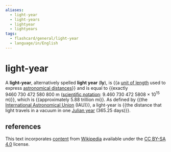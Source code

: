 ```yaml
---
aliases:
  - light-year
  - light-years
  - lightyear
  - lightyears
tags:
  - flashcard/general/light-year
  - language/in/English
---
```


# light-year

A __light-year__, alternatively spelled __light year__ (__ly__), is {{a [unit of length](unit%20of%20length.md) used to express [astronomical distances](distance%20measure.md)}} and is equal to {{exactly 9460&nbsp;730&nbsp;472&nbsp;580&nbsp;800 m ([scientific notation](scientific%20notation.md): 9.460&nbsp;730&nbsp;472&nbsp;5808 × 10<sup>15</sup> m)}}, which is {{approximately 5.88 trillion mi}}. As defined by {{the [International Astronomical Union](International%20Astronomical%20Union.md) (IAU)}}, a light-year is {{the distance that light travels in a vacuum in one [Julian year](Julian%20year%20(astronomy).md) (365.25 days)}}. <!--SR:!2024-06-30,4,270!2024-06-30,1,170!2024-06-30,4,270!2024-06-30,4,270!2024-06-30,4,270-->

## references

This text incorporates [content](https://en.wikipedia.org/wiki/light-year) from [Wikipedia](Wikipedia.md) available under the [CC BY-SA 4.0](https://creativecommons.org/licenses/by-sa/4.0/) license.
